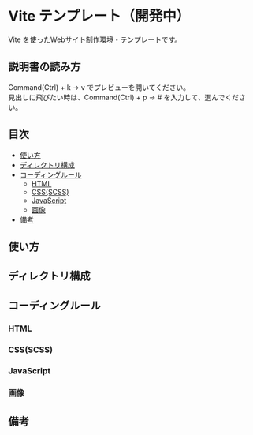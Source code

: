 # Vite テンプレート（開発中）<!-- omit in toc -->
Vite を使ったWebサイト制作環境・テンプレートです。

## 説明書の読み方<!-- omit in toc -->
Command(Ctrl) + k → v でプレビューを開いてください。  
見出しに飛びたい時は、Command(Ctrl) + p → # を入力して、選んでください。

## 目次<!-- omit in toc -->
- [使い方](#使い方)
- [ディレクトリ構成](#ディレクトリ構成)
- [コーディングルール](#コーディングルール)
  - [HTML](#html)
  - [CSS(SCSS)](#cssscss)
  - [JavaScript](#javascript)
  - [画像](#画像)
- [備考](#備考)

## 使い方

## ディレクトリ構成

## コーディングルール
### HTML

### CSS(SCSS)

### JavaScript

### 画像


## 備考
